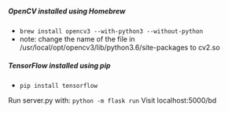 ##### OpenCV installed using Homebrew
  * `brew install opencv3 --with-python3 --without-python`
  * note: change the name of the file in /usr/local/opt/opencv3/lib/python3.6/site-packages to cv2.so

##### TensorFlow installed using pip
  * `pip install tensorflow`

Run server.py with: `python -m flask run`
Visit localhost:5000/bd
